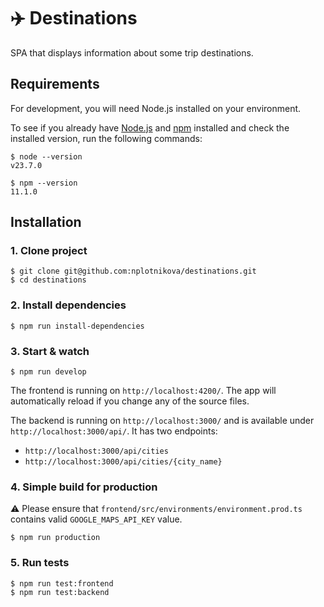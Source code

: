 # ✈️ Destinations

SPA that displays information about some trip destinations.

## Requirements

For development, you will need Node.js installed on your environment.

To see if you already have [Node.js](http://nodejs.org/) and [npm](https://npmjs.org/) installed and check the installed version, run the following commands:

```shell script
$ node --version
v23.7.0

$ npm --version
11.1.0
```

## Installation

### 1. Clone project

```shell script
$ git clone git@github.com:nplotnikova/destinations.git
$ cd destinations
```

### 2. Install dependencies

```shell script
$ npm run install-dependencies
```

### 3. Start & watch

```shell script
$ npm run develop
```

The frontend is running on  `http://localhost:4200/`. The app will automatically reload if you change
any of the source files.

The backend is running on `http://localhost:3000/` and is available under `http://localhost:3000/api/`.
It has two endpoints:
* `http://localhost:3000/api/cities`
* `http://localhost:3000/api/cities/{city_name}`

### 4. Simple build for production
⚠️ Please ensure that `frontend/src/environments/environment.prod.ts` contains valid `GOOGLE_MAPS_API_KEY` value.

```shell script
$ npm run production
```

### 5. Run tests

```shell script
$ npm run test:frontend
$ npm run test:backend
```
